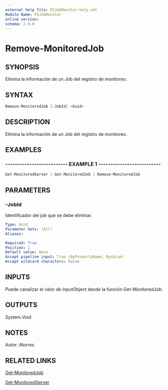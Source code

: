```yaml
---
external help file: PSJobMonitor-help.xml
Module Name: PSJobMonitor
online version: 
schema: 2.0.0
---
```


# Remove-MonitoredJob

## SYNOPSIS
Elimina la información de un Job del registro de monitoreo.

## SYNTAX

```powershell
Remove-MonitoredJob [-JobId] <Guid>
```

## DESCRIPTION
Elimina la información de un Job del registro de monitoreo.

## EXAMPLES

### -------------------------- EXAMPLE 1 --------------------------
```powershell
Get-MonitoredServer | Get-MonitoredJob | Remove-MonitoredJob
```

## PARAMETERS

### -JobId
Identificador del job que se debe eliminar.

```yaml
Type: Guid
Parameter Sets: (All)
Aliases: 

Required: True
Position: 1
Default value: None
Accept pipeline input: True (ByPropertyName, ByValue)
Accept wildcard characters: False
```

## INPUTS
Puede canalizar el valor de InputObject desde la función Get-MonitoredJob.

## OUTPUTS
System.Void

## NOTES
Autor: Atorres

## RELATED LINKS

[Get-MonitoredJob](https://github.com/RD-Processa/PSJobMonitor/blob/master/Scripting/getting-started/GetInfoJobs/Get-MonitoredJob.md)

[Get-MonitoredServer](https://github.com/RD-Processa/PSJobMonitor/blob/master/Scripting/getting-started/ConfigServers/Get-MonitoredServer.md)

